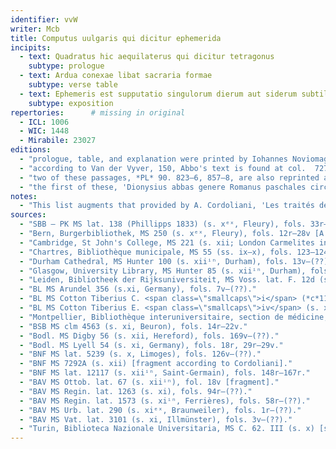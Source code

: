 ```yaml
---
identifier: vvW
writer: Mcb
title: Computus uulgaris qui dicitur ephemerida
incipits:
  - text: Quadratus hic aequilaterus qui dicitur tetragonus
    subtype: prologue
  - text: Ardua conexae libat sacraria formae
    subtype: verse table
  - text: Ephemeris est supputatio singulorum dierum aut siderum subtilis inspectio. Hic sunt triginta senarii
    subtype: exposition
repertories:      # missing in original
  - ICL: 1006
  - WIC: 1448
  - Mirabile: 23027
editions:
  - "prologue, table, and explanation were printed by Iohannes Noviomagus in *Bedae opuscula complura de temporum ratione* (Cologne 1537) and reprinted among other matter by J. Herwagen in 1563, and from there in *PL* 90"
  - "according to Van der Vyver, 150, Abbo's text is found at col.  727–42, 749–58, 787–820, 212–30 (*sic*), 823–6, 859–78, 855–8"
  - "two of these passages, *PL* 90. 823–6, 857–8, are also reprinted as Abbo's work, *PL* 139. 573–7, 577–8"
  - "the first of these, 'Dionysius abbas genere Romanus paschales circulos mira breuitate composuit', being the prologue to Abbo's edition of the Dionysian cycle, is also printed from Berlin MS lat. 138, fol. 45r, by A. Cordoliani, 'Abbon de Fleury,  Hériger de Lobbes, et Gerland de Besançon sur l'ère de l'incarnation de Denys le petit', *Revue d'histoire ecclésiastique* 44 (1949) 463–87  (text, 474–6). Four related manuscripts from England have a different prologue, 'Quoniam breuitatem semper obscuritas comitatur', which marks the beginning of the text in the Berlin manuscript copied for Abbo himself; this contains a date-indication 978, while 'Quadratus hic equilaterus' points to the date 982, leading Van der Vyver, 150–54, to suggest that Abbo revised the work between those dates."
notes:
  - "This list augments that provided by A. Cordoliani, 'Les traités de comput du haut moyen âge (526–1003)', *ALMA* 17 (1943) 51–72 (at p. 52):"
sources:
  - "SBB – PK MS lat. 138 (Phillipps 1833) (s. xᵉˣ, Fleury), fols. 33r–53r ['Quoniam breuitatem', 'Ardua conexe', 'Quadratus hic equilaterus']."
  - "Bern, Burgerbibliothek, MS 250 (s. xᵉˣ, Fleury), fols. 12r–28v [A. Cordoliani, 'Les manuscrits de la Bibliothèque de Berne provenant de Fleury au XIe siècle: le comput d'Abbon de Fleury', *Zeitschrift für Schweizerische Kirchengeschichte* 52 (1958) 135–50]."
  - "Cambridge, St John's College, MS 221 (s. xii; London Carmelites in s. xv), pp. 281–(??) ['Ardua conexe', 'Quoniam breuitatem']."
  - "Chartres, Bibliothèque municipale, MS 55 (ss. ix–x), fols. 123–124 [a fragment, according to Cordoliani; destroyed in 1944."
  - "Durham Cathedral, MS Hunter 100 (s. xiiⁱⁿ, Durham), fols. 13v–(??) ['Quoniam breuitatem', 'Ardua conexe']."
  - "Glasgow, University Library, MS Hunter 85 (s. xiiⁱⁿ, Durham), fols. 114r–(??) ['Quoniam breuitatem', 'Ardua conexe']."
  - "Leiden, Bibliotheek der Rijksuniversiteit, MS Voss. lat. F. 12d (s. xi), fols. 41v–(??)."
  - "BL MS Arundel 356 (s.xi, Germany), fols. 7v–(??)."
  - "BL MS Cotton Tiberius C. <span class=\"smallcaps\">i</span> (*c*1122), fol. 14v ['Quoniam breuitatem', 'Ardua conexe']."
  - "BL MS Cotton Tiberius E. <span class=\"smallcaps\">iv</span> (s. xii), fol. 180r ['Ardua conexe']."  # add. from Walther: check
  - "Montpellier, Bibliothèque interuniversitaire, section de médicine, MS 48 (s. xi), fols. (??)."
  - "BSB MS clm 4563 (s. xi, Beuron), fols. 14r–22v."
  - "Bodl. MS Digby 56 (s. xii, Hereford), fols. 169v–(??)."
  - "Bodl. MS Lyell 54 (s. xi, Germany), fols. 18r, 29r–29v."
  - "BNF MS lat. 5239 (s. x, Limoges), fols. 126v–(??)."
  - "BNF MS 7292A (s. xii) [fragment according to Cordoliani]."
  - "BNF MS lat. 12117 (s. xiiⁱⁿ, Saint-Germain), fols. 148r–167r."
  - "BAV MS Ottob. lat. 67 (s. xiiⁱⁿ), fol. 18v [fragment]."
  - "BAV MS Regin. lat. 1263 (s. xi), fols. 94r–(??)."
  - "BAV MS Regin. lat. 1573 (s. xiⁱⁿ, Ferrières), fols. 58r–(??)."
  - "BAV MS Urb. lat. 290 (s. xiᵉˣ, Braunweiler), fols. 1r–(??)."
  - "BAV MS Vat. lat. 3101 (s. xi, Illmünster), fols. 3v–(??)."
  - "Turin, Biblioteca Nazionale Universitaria, MS C. 62. III (s. x) [so Cordoliani]."
---
```


